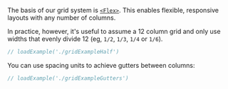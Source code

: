 The basis of our grid system is [`<Flex>`](#flex). This enables flexible, responsive layouts with any number of
columns.

In practice, however, it's useful to assume a 12 column grid and only use widths that evenly divide 12
(eg, `1/2`, `1/3`, `1/4` or `1/6`).

```jsx
// loadExample('./gridExampleHalf')
```

You can use spacing units to achieve gutters between columns:

```jsx
// loadExample('./gridExampleGutters')
```
